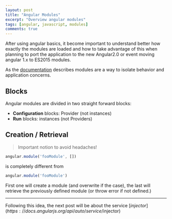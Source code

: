 ```yaml
---
layout: post
title: "Angular Modules"
excerpt: "Overview angular modules"
tags: [angular, javascript, modules]
comments: true
---
```


After using angular basics, it become important to understand better how
exactly the modules are loaded and how to take advantage of this when planning
to port the application to the new Angular2.0 or event moving angular 1.x to
ES2015 modules.

As the
  [documentation](https://docs.angularjs.org/guide/module)
describes modules are a way to isolate behavior and application concerns.

## Blocks
Angular modules are divided in two straight forward blocks:

 * **Configuration** blocks: Provider (not instances)
 * **Run** blocks: instances (not Providers)

## Creation / Retrieval
> Important notion to avoid headaches!

```javascript
angular.module('fooModule', [])
```

is completely different from

```javascript
angular.module('fooModule')
```

First one will create a module (and overwrite if the case), the last will retrieve
 the previously defined module (or throw error if not defined.)

---

Following this idea, the next post will be about the service [$injector](https://docs.angularjs.org/api/auto/service/$injector)

